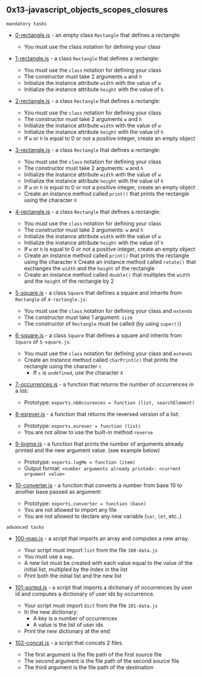 ## 0x13-javascript_objects_scopes_closures

`mandatory tasks`

* [0-rectangle.js](https://github.com/j88moja-code/alx-higher_level_programming/blob/main/0x13-javascript_objects_scopes_closures/0-rectangle.js) - an empty class `Rectangle` that defines a rectangle:

	* You must use the class notation for defining your class

* [1-rectangle.js](https://github.com/j88moja-code/alx-higher_level_programming/blob/main/0x13-javascript_objects_scopes_closures/1-rectangle.js) -  a class `Rectangle` that defines a rectangle:

	* You must use the `class` notation for defining your class
	* The constructor must take 2 arguments `w` and `h`
	* Initialize the instance attribute `width` with the value of `w`
	* Initialize the instance attribute `height` with the value of `h`

* [2-rectangle.js](https://github.com/j88moja-code/alx-higher_level_programming/blob/main/0x13-javascript_objects_scopes_closures/2-rectangle.js) - a class `Rectangle` that defines a rectangle:

	* You must use the `class` notation for defining your class
	* The constructor must take 2 arguments `w` and `h`
	* Initialize the instance attribute `width` with the value of `w`
	* Initialize the instance attribute `height` with the value of `h`
	* If `w` or `h` is equal to 0 or not a positive integer, create an empty object

* [3-rectangle.js](https://github.com/j88moja-code/alx-higher_level_programming/blob/main/0x13-javascript_objects_scopes_closures/3-rectangle.js) - a class `Rectangle` that defines a rectangle:

	* You must use the `class` notation for defining your class
	* The constructor must take 2 arguments: `w` and `h`
	* Initialize the instance attribute `width` with the value of `w`
	* Initialize the instance attribute `height` with the value of `h`
	* If `w` or `h` is equal to 0 or not a positive integer, create an empty object
	* Create an instance method called `print()` that prints the rectangle using the character `X`

* [4-rectangle.js](https://github.com/j88moja-code/alx-higher_level_programming/blob/main/0x13-javascript_objects_scopes_closures/4-rectangle.js) - a class `Rectangle` that defines a rectangle:

	* You must use the `class` notation for defining your class
	* The constructor must take 2 arguments: `w` and `h`
	* Initialize the instance attribute `width` with the value of `w`
	* Initialize the instance attribute `height` with the value of `h`
	* If `w` or `h` is equal to 0 or not a positive integer, create an empty object
	* Create an instance method called `print()` that prints the rectangle using the character `X`
Create an instance method called `rotate()` that exchanges the `width` and the `height` of the rectangle
	* Create an instance method called `double()` that multiples the `width` and the `height` of the rectangle by 2

* [5-square.js](https://github.com/j88moja-code/alx-higher_level_programming/blob/main/0x13-javascript_objects_scopes_closures/5-square.js) - a class `Square` that defines a square and inherits from `Rectangle` of `4-rectangle.js`:

	* You must use the `class` notation for defining your class and `extends`
	* The constructor must take 1 argument: ``size``
	* The constructor of `Rectangle` must be called (by using `super()`)

* [6-square.js](https://github.com/j88moja-code/alx-higher_level_programming/blob/main/0x13-javascript_objects_scopes_closures/6-square.js) - a class `Square` that defines a square and inherits from `Square` of `5-square.js`:

	* You must use the `class` notation for defining your class and `extends`
	* Create an instance method called `charPrint(c)` that prints the rectangle using the character `c`
		* If `c` is `undefined`, use the character `X`

* [7-occurrences.js](https://github.com/j88moja-code/alx-higher_level_programming/blob/main/0x13-javascript_objects_scopes_closures/7-occurrences.js) -  a function that returns the number of occurrences in a list:

	* Prototype: `exports.nbOccurences = function (list, searchElement)`

* [8-esrever.js](https://github.com/j88moja-code/alx-higher_level_programming/blob/main/0x13-javascript_objects_scopes_closures/8-esrever.js) - a function that returns the reversed version of a list:

	* Prototype: `exports.esrever = function (list)`
	* You are not allow to use the built-in method `reverse`

* [9-logme.js](https://github.com/j88moja-code/alx-higher_level_programming/blob/main/0x13-javascript_objects_scopes_closures/8-esrever.js) - a function that prints the number of arguments already printed and     the new argument value. (see example below)
	* Prototype: `exports.logMe = function (item)`
	* Output format: `<number arguments already printed>: <current argument value>`

* [10-converter.js]() - a function that converts a number from base 10 to another base passed as argument:

	* Prototype: `exports.converter = function (base)`
	* You are not allowed to import any file
	* You are not allowed to declare any new variable (`var`, `let`, etc..)

``advanced tasks``

* [100-map.js](https://github.com/j88moja-code/alx-higher_level_programming/blob/main/0x13-javascript_objects_scopes_closures/100-map.js) - a script that imports an array and computes a new array.

	* Your script must import `list` from the file `100-data.js`
	* You must use a `map`.
	* A new list must be created with each value equal to the value of the initial list, multipled by the index in the list
	* Print both the initial list and the new list

* [101-sorted.js](https://github.com/j88moja-code/alx-higher_level_programming/blob/main/0x13-javascript_objects_scopes_closures/101-sorted.js) - a script that imports a dictionary of occurrences by user id and computes a dictionary of user ids by occurrence.

	* Your script must import `dict` from the file `101-data.js`
	* In the new dictionary:
		* A key is a number of occurrences
		* A value is the list of user ids
	* Print the new dictionary at the end

* [102-concat.js](https://github.com/j88moja-code/alx-higher_level_programming/blob/main/0x13-javascript_objects_scopes_closures/102-concat.js) - a script that concats 2 files.

	* The first argument is the file path of the first source file
	* The second argument is the file path of the second source file
	* The third argument is the file path of the destination
